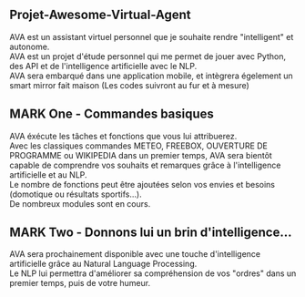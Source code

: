 ## Projet-Awesome-Virtual-Agent
AVA est un assistant virtuel personnel que je souhaite rendre "intelligent" et autonome.  
AVA est un projet d'étude personnel qui me permet de jouer avec Python, des API et de l'intelligence artificielle avec le NLP.  
AVA sera embarqué dans une application mobile, et intègrera égelement un smart mirror fait maison (Les codes suivront au fur et à mesure)

## MARK One - Commandes basiques 
AVA éxécute les tâches et fonctions que vous lui attribuerez.  
Avec les classiques commandes METEO, FREEBOX, OUVERTURE DE PROGRAMME ou WIKIPEDIA dans un premier temps, AVA sera bientôt capable de comprendre vos souhaits et remarques grâce à l'intelligence artificielle et au NLP.  
Le nombre de fonctions peut être ajoutées selon vos envies et besoins (domotique ou résultats sportifs...).  
De nombreux modules sont en cours.

## MARK Two - Donnons lui un brin d'intelligence...
AVA sera prochainement disponible avec une touche d'intelligence artificielle grâce au Natural Language Processing.  
Le NLP lui permettra d'améliorer sa compréhension de vos "ordres" dans un premier temps, puis de votre humeur.
